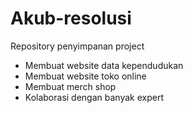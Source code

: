 # Akub-resolusi
Repository penyimpanan project
  - Membuat website data kependudukan
  - Membuat website toko online
  - Membuat merch shop
  - Kolaborasi dengan banyak expert
